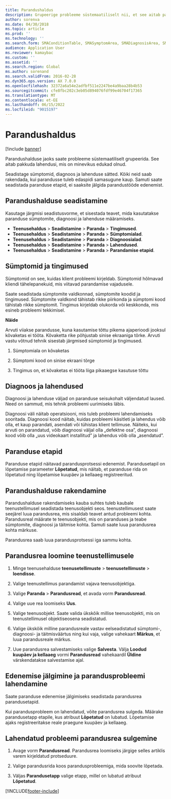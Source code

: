 ```yaml
---
title: Parandushaldus
description: Grupeerige probleeme süstemaatiliselt nii, et see aitab pakkuda lahendusi, mis on minevikus edukad olnud.
author: sorenva
ms.date: 04/30/2018
ms.topic: article
ms.prod: ''
ms.technology: ''
ms.search.form: SMAConditionTable, SMASymptomArea, SMADiagnosisArea, SMAResolutionTable, SMARepairStage
audience: Application User
ms.reviewer: kamaybac
ms.custom: ''
ms.assetid: ''
ms.search.region: Global
ms.author: sorenand
ms.search.validFrom: 2016-02-28
ms.dyn365.ops.version: AX 7.0.0
ms.openlocfilehash: 32372a6a54e2adfbf511e2247be4a9baa28b4b53
ms.sourcegitcommit: cfe8fbc202c3eb05d894076fdf99e46704f17365
ms.translationtype: MT
ms.contentlocale: et-EE
ms.lasthandoff: 06/15/2022
ms.locfileid: "9015197"
---
```

# <a name="repair-management"></a>Parandushaldus       

[!include [banner](../includes/banner.md)]


Parandushalduse jaoks saate probleeme süstemaatiliselt grupeerida. See aitab pakkuda lahendusi, mis on minevikus edukad olnud.

Seadistage sümptomid, diagnoos ja lahenduse sätted. Kõiki neid saab rakendada, kui parandusse tuleb edaspidi samasugune kaup. Samuti saate seadistada paranduse etapid, ei saaksite jälgida parandustööde edenemist.

## <a name="setting-up-repair-management"></a>Parandushalduse seadistamine

Kasutage järgmisi seadistusvorme, et sisestada teavet, mida kasutatakse paranduse sümptomite, diagnoosi ja lahenduse määramiseks.

- **Teenusehaldus** \> **Seadistamine** \> **Paranda** \> **Tingimused**.
- **Teenusehaldus** \> **Seadistamine** \> **Paranda** \> **Sümptomialad**.
-  **Teenusehaldus** \> **Seadistamine** \> **Paranda** \> **Diagnoosialad**.
- **Teenusehaldus** \> **Seadistamine** \> **Paranda** \> **Lahendused**.
- **Teenusehaldus** \> **Seadistamine** \> **Paranda** \> **Parandamise etapid**.

## <a name="symptoms-and-conditions"></a>Sümptomid ja tingimused

Sümptomid on see, kuidas klient probleemi kirjeldab. Sümptomid hõlmavad kliendi tähelepanekuid, mis viitavad parandamise vajadusele.

Saate seadistada sümptomite valdkonnad, sümptomite koodid ja tingimused. Sümptomite valdkond tähistab rikke piirkonda ja sümptomi kood tähistab rikke sümptomit. Tingimus kirjeldab olukorda või keskkonda, mis esineb probleemi tekkimisel.

**Näide**

Arvuti viiakse parandusse, kuna kasutamise tõttu pikema ajaperioodi jooksul kõvaketas ei tööta. Kõvaketta rike põhjustab sinise ekraaniga tõrke. Arvuti vastu võtnud tehnik sisestab järgmised sümptomid ja tingimused.

1.  Sümptomiala on kõvaketas

2.  Sümptomi kood on sinise ekraani tõrge

3.  Tingimus on, et kõvaketas ei tööta liiga pikaaegse kasutuse tõttu

## <a name="diagnosis-and-resolutions"></a>Diagnoos ja lahendused

Diagnoosi ja lahenduse väljad on paranduse seisukohalt väljendatud laused. Need on sammud, mis tehnik probleemi uurimiseks läbis.

Diagnoosi väli näitab operatsiooni, mis tuleb probleemi lahendamiseks sooritada. Diagnoosi kood näitab, kuidas probleemi käsitleti ja lahendus võib olla, et kaup parandati, asendati või tühistas klient tellimuse. Näiteks, kui arvuti on parandatud, võib diagnoosi väljal olla „defektne osa”, diagnoosi kood võib olla „uus videokaart installitud” ja lahendus võib olla „asendatud”.

## <a name="repair-stages"></a>Paranduse etapid

Paranduse etapid näitavad parandusprotsessi edenemist. Parandusetapil on lõpetamise parameeter **Lõpetatud**, mis näitab, et paranduse rida on lõpetatud ning lõpetamise kuupäev ja kellaaeg registreeritud.

## <a name="applying-repair-management"></a>Parandushalduse rakendamine

Parandushalduse rakendamiseks kauba suhtes tuleb kaubale teenustellimusel seadistada teenusobjekti seos. teenustellimusest saate seejärel luua parandusrea, mis sisaldab teavet antud probleemi kohta. Parandusreal määrate te teenusobjekti, mis on paranduses ja teabe sümptomite, diagnoosi ja täitmise kohta. Samuti saate luua parandusrea kohta märkuse.

Parandusrea saab luua parandusprotsessi iga sammu kohta.

## <a name="create-a-repair-line-on-a-service-order"></a>Parandusrea loomine teenustellimusele

1.  Minge teenusehalduse **teenusetellimuste** \> **teenusetellimuste** \> **loendisse**.

2.  Valige teenustellimus parandamist vajava teenusobjektiga.

3.  Valige **Paranda** \> **Parandusread**, et avada vorm **Parandusread**.

4.  Valige uue rea loomiseks **Uus**.

5.  Valige teenusobjekt. Saate valida ükskõik millise teenusobjekti, mis on teenustellimusel objektiseosena seadistatud.

6.  Valige ükskõik milline parandusreale vastav eelseadistatud sümptomi-, diagnoosi- ja täitmisväärtus ning kui vaja, valige vahekaart **Märkus**, et luua parandusreale märkus.

7.  Uue parandusrea salvestamiseks valige **Salvesta**. Välja **Loodud kuupäev ja kellaaeg** vormi **Parandusread** vahekaardil **Üldine** värskendatakse salvestamise ajal.

## <a name="tracking-progress-and-resolving-a-repair-issue"></a>Edenemise jälgimine ja parandusprobleemi lahendamine

Saate paranduse edenemise jälgimiseks seadistada parandusrea parandusetapid.

Kui parandusprobleem on lahendatud, võite parandusrea sulgeda. Määrake parandusetapp etapile, kus atribuut **Lõpetatud** on lubatud. Lõpetamise ajaks registreeritakse reale praegune kuupäev ja kellaaeg.

## <a name="close-a-repair-line-for-a-resolved-issue"></a>Lahendatud probleemi parandusrea sulgemine

1.  Avage vorm **Parandusread**. Parandusrea loomiseks järgige selles artiklis varem kirjeldatud protseduure.

2.  Valige parandusrida koos parandusprobleemiga, mida soovite lõpetada.

3.  Väljas **Parandusetapp** valige etapp, millel on lubatud atribuut **Lõpetatud**.

  




[!INCLUDE[footer-include](../../includes/footer-banner.md)]